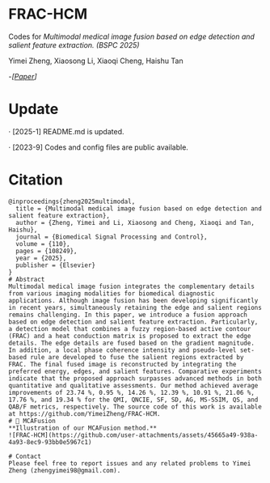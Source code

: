 # FRAC-HCM
Codes for *Multimodal medical image fusion based on edge detection and salient feature extraction. (BSPC 2025)*

Yimei Zheng, Xiaosong Li, Xiaoqi Cheng, Haishu Tan

-*[[Paper](https://www.sciencedirect.com/science/article/abs/pii/S1746809425007608)]*
# Update
· [2025-1]  README.md is updated.

· [2023-9]  Codes and config files are public available.
# Citation

``` 
@inproceedings{zheng2025multimodal, 
  title = {Multimodal medical image fusion based on edge detection and salient feature extraction}, 
  author = {Zheng, Yimei and Li, Xiaosong and Cheng, Xiaoqi and Tan, Haishu}, 
  journal = {Biomedical Signal Processing and Control}, 
  volume = {110}, 
  pages = {108249}, 
  year = {2025}, 
  publisher = {Elsevier}
} 
# Abstract
Multimodal medical image fusion integrates the complementary details from various imaging modalities for biomedical diagnostic applications. Although image fusion has been developing significantly in recent years, simultaneously retaining the edge and salient regions remains challenging. In this paper, we introduce a fusion approach based on edge detection and salient feature extraction. Particularly, a detection model that combines a fuzzy region-based active contour (FRAC) and a heat conduction matrix is proposed to extract the edge details. The edge details are fused based on the gradient magnitude. In addition, a local phase coherence intensity and pseudo-level set-based rule are developed to fuse the salient regions extracted by FRAC. The final fused image is reconstructed by integrating the preferred energy, edges, and salient features. Comparative experiments indicate that the proposed approach surpasses advanced methods in both quantitative and qualitative assessments. Our method achieved average improvements of 23.74 %, 0.95 %, 14.26 %, 12.39 %, 10.91 %, 21.06 %, 17.76 %, and 19.34 % for the QMI, QNCIE, SF, SD, AG, MS-SSIM, QS, and QAB/F metrics, respectively. The source code of this work is available at https://github.com/YimeiZheng/FRAC-HCM.
# 🙌 MCAFusion
**Illustration of our MCAFusion method.**
![FRAC-HCM](https://github.com/user-attachments/assets/45665a49-938a-4a93-8ec9-93bb0e5967c1)

# Contact
Please feel free to report issues and any related problems to Yimei Zheng (zhengyimei98@gmail.com).
